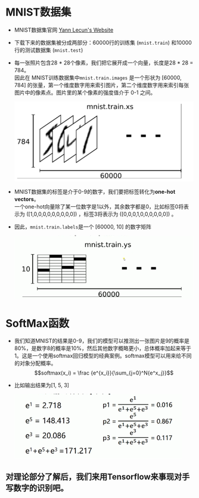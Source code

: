 # MNIST数据集
- MNIST数据集官网 [Yann Lecun's Website](http://yann.lecun.com/exdb/mnist/)

- 下载下来的数据集被分成两部分：60000行的训练集 (`mnist.train`) 和10000行的测试数据集 (`mnist.test`)

- 每一张照片包含28 * 28个像素，我们把它展开成一个向量，长度是28 * 28 = 784。<br>因此在 MNIST训练数据集中`mnist.train.images` 是一个形状为 [60000, 784] 的张量，第一个维度数字用来索引图片，第二个维度数字用来索引每张图片中的像素点。图片里的某个像素的强度值介于 0-1 之间。

    ![](images/1.png)

- MNIST数据集的标签是介于0-9的数字，我们要把标签转化为**one-hot vectors**。<br>
一个one-hot向量除了某一位数字是1以外，其余数字都是0，比如标签0将表示为 ([1,0,0,0,0,0,0,0,0,0]) ，标签3将表示为 ([0,0,0,1,0,0,0,0,0,0]) 。

- 因此，`mnist.train.labels`是一个 [60000, 10] 的数字矩阵<br>

    ![数字矩阵](images/2.png)

# SoftMax函数
- 我们知道MNIST的结果是0-9，我们的模型可以推测出一张图片是9的概率是80%，是数字8的概率是10%，然后其他数字概略更小，总体概率加起来等于1。这是一个使用softmax回归模型的经典案例。softmax模型可以用来给不同的对象分配概率。$$softmax(x_i) = \frac {e^{x_i}}{\sum_{j=0}^N{e^x_j}}$$
- 比如输出结果为[1, 5, 3]

    ![输出结果](images/3.png)


## 对理论部分了解后，我们来用Tensorflow来事现对手写数字的识别吧。